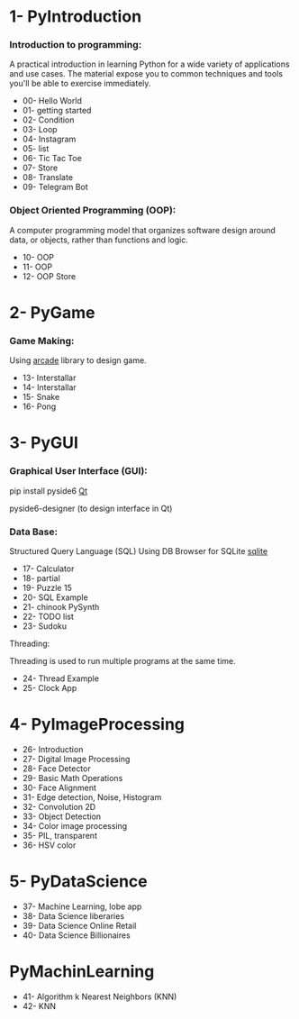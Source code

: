 # 1- PyIntroduction
### Introduction to programming: 
A practical introduction in learning Python for a wide variety of applications and use cases. The material expose you to common techniques and tools you'll be able to exercise immediately.
- 00- Hello World
- 01- getting started
- 02- Condition
- 03- Loop
- 04- Instagram
- 05- list
- 06- Tic Tac Toe
- 07- Store
- 08- Translate
- 09- Telegram Bot

### Object Oriented Programming (OOP): 
A computer programming model that organizes software design around data, or objects, rather than functions and logic. 
- 10- OOP
- 11- OOP
- 12- OOP Store

# 2- PyGame
### Game Making:
Using [arcade](https://api.arcade.academy/en/latest/get_started.html) library to design game.
- 13- Interstallar
- 14- Interstallar
- 15- Snake
- 16- Pong

# 3- PyGUI
### Graphical User Interface (GUI):
pip install pyside6 
[Qt](https://doc.qt.io/qtforpython-6/tutorials/basictutorial/uifiles.html)

pyside6-designer (to design interface in Qt)

### Data Base: 
Structured Query Language (SQL)
Using DB Browser for SQLite [sqlite](https://sqlitebrowser.org/dl/)

- 17- Calculator
- 18- partial
- 19- Puzzle 15
- 20- SQL Example
- 21- chinook PySynth
- 22- TODO list
- 23- Sudoku

Threading:

Threading is used to run multiple programs at the same time.
- 24- Thread Example
- 25- Clock App

# 4- PyImageProcessing
- 26- Introduction
- 27- Digital Image Processing
- 28- Face Detector
- 29- Basic Math Operations
- 30- Face Alignment
- 31- Edge detection, Noise, Histogram
- 32- Convolution 2D
- 33- Object Detection
- 34- Color image processing
- 35-  PIL, transparent
- 36- HSV color 

# 5- PyDataScience
- 37- Machine Learning, lobe app
- 38- Data Science liberaries
- 39- Data Science Online Retail
- 40- Data Science Billionaires

# PyMachinLearning
- 41- Algorithm k Nearest Neighbors (KNN)
- 42- KNN